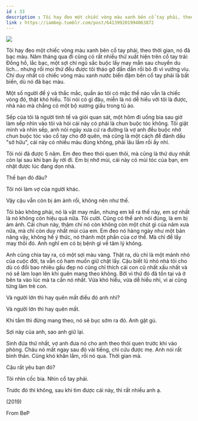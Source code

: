 ```yaml
---
id : 33
description : Tôi hay đeo một chiếc vòng màu xanh bên cổ tay phải, theo thời gian, nó đã bạc màu. Năm tháng qua đi cũng có rất nhiều thứ xuất hiện trên cổ tay trái Đồng hồ, lắc bạc, một sợi chỉ ngũ sắc buộc lấy may mắn sau chuyến du lịch... nhưng rồi mọi thứ đều được tôi tháo gỡ dần dần rồi bỏ đi vì vướng víu. Chỉ duy nhất có chiếc vòng màu xanh nước biển đậm bên cổ tay phải là bất biến, dù nó đã bạc màu.
link : https://iambep.tumblr.com/post/641399201994063872
---
```


![](https://64.media.tumblr.com/2a5e98572496a8780f730ee46bb11f70/628c42d522121421-88/s1280x1920/b88a0e0e53bc233edcc8425783d67de17ef6dfe7.jpg)

Tôi hay đeo một chiếc vòng màu xanh bên cổ tay phải, theo thời gian, nó
đã bạc màu. Năm tháng qua đi cũng có rất nhiều thứ xuất hiện trên cổ tay
trái: Đồng hồ, lắc bạc, một sợi chỉ ngũ sắc buộc lấy may mắn sau chuyến
du lịch... nhưng rồi mọi thứ đều được tôi tháo gỡ dần dần rồi bỏ đi vì vướng
víu. Chỉ duy nhất có chiếc vòng màu xanh nước biển đậm bên cổ tay phải là
bất biến, dù nó đã bạc màu.

Một số người để ý và thắc mắc, quần áo tôi có mặc thế nào vẫn là chiếc vòng
đó, thật khó hiểu. Tôi nói có gì đâu, miễn là nó dễ hiểu với tôi là được,
nhà nào mà chẳng có một bộ xương giấu trong tủ áo.

Sếp của tôi là người tinh tế và giỏi quan sát, một hôm đi uống bia sau giờ
làm sếp nhìn vào tôi và hỏi cái này có phải là chun buộc tóc không. Tôi
giật mình và nhìn sếp, anh nói ngày xưa cứ ra đường là vợ anh đều buộc nhờ
chun buộc tóc vào cổ tay cho đỡ quên, mà cũng là một cách để đánh dấu "sở
hữu", cái này có nhiều màu đúng không, phải lâu lắm rồi ấy nhỉ.

Tôi nói đã được 5 năm. Em đeo theo thói quen thôi, mà cũng là thứ duy nhất
còn lại sau khi bạn ấy rời đi. Em bị nhớ mùi, cái này có mùi tóc của bạn,
em nhặt được lúc đang dọn nhà.

Thế bạn đó đâu?

Tôi nói làm vợ của người khác.

Vậy cậu vẫn còn bị ám ảnh rồi, không nên như thế.

Tôi bảo không phải, nó là vật may mắn, nhưng em kể ra thế này, em sợ nhất
là nó không còn hiệu quả nữa. Tôi cười. Cũng có thể anh nói đúng, là em
bị ám ảnh. Cái chun này, thậm chí nó còn không còn một chút gì của năm xưa
nữa, mà chỉ còn duy nhất mùi của em. Em đeo nó hàng ngày như một bản năng
vậy, không hề ý thức, nó thành một phần của cơ thể. Mà chỉ để lấy may thôi
đó. Anh nghĩ em có bị bệnh gì về tâm lý không.

Anh cũng chìa tay ra, có một sợi màu vàng. Thật ra, dù chỉ là một mảnh nhỏ
của cuộc đời, ta vẫn có ham muốn giữ chặt lấy. Cậu biết lũ nhỏ nhà tôi cho
dù có đổi bao nhiêu gấu đẹp nó cũng chỉ thích cái con cũ nhất xấu nhất và
nó sẽ làm loạn lên khi quên mang theo không. Bởi vì thứ đó đã tồn tại và
ở bên ta vào lúc mà ta cần nó nhất. Vừa khó hiểu, vừa dễ hiểu nhỉ, vì ai
cũng từng làm trẻ con.

Và người lớn thì hay quên mất điều đó anh nhỉ?

Và người lớn thì hay quên mất.

Khi tắm thì đừng mang theo, nó sẽ bục sớm ra đó. Anh gật gù.

Sợi này của anh, sao anh giữ lại.

Sinh đứa thứ nhất, vợ anh đưa nó cho anh theo thói quen trước khi vào phòng.
Cháu nó mất ngay sau đó vài tiếng, chỉ cứu được mẹ. Anh nói rất bình thản.
Cũng khó khăn lắm, rồi nó qua. Thời gian mà.

Cậu rất yêu bạn đó?

Tôi nhìn cốc bia. Nhìn cổ tay phải.

Trước đó thì không, sau khi tìm được cái này, thì rất nhiều anh ạ.

(2019)

From BeP